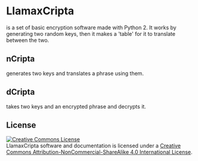# LlamaxCripta
is a set of basic encryption software made with Python 2. It works by generating two random keys, then it makes a 'table' for it to translate between the two.

## nCripta
generates two keys and translates a phrase using them.

## dCripta
takes two keys and an encrypted phrase and decrypts it.

## License
[![Creative Commons
License](https://i.creativecommons.org/l/by-nc-sa/4.0/88x31.png)](http://creativecommons.org/licenses/by-nc-sa/4.0/)  
LlamaxCripta software and documentation is licensed under a [Creative Commons
Attribution-NonCommercial-ShareAlike 4.0 International
License](http://creativecommons.org/licenses/by-nc-sa/4.0/).
